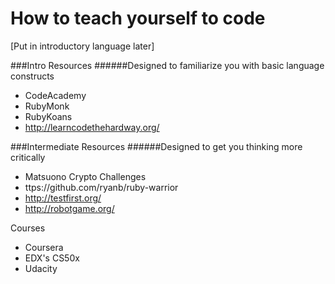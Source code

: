 # How to teach yourself to code


[Put in introductory language later]


###Intro Resources
######Designed to familiarize you with basic language constructs

* CodeAcademy
* RubyMonk 
* RubyKoans 
* http://learncodethehardway.org/

###Intermediate Resources
######Designed to get you thinking more critically

* Matsuono Crypto Challenges
* ttps://github.com/ryanb/ruby-warrior
* http://testfirst.org/
* http://robotgame.org/

Courses
* Coursera
* EDX's CS50x
* Udacity












